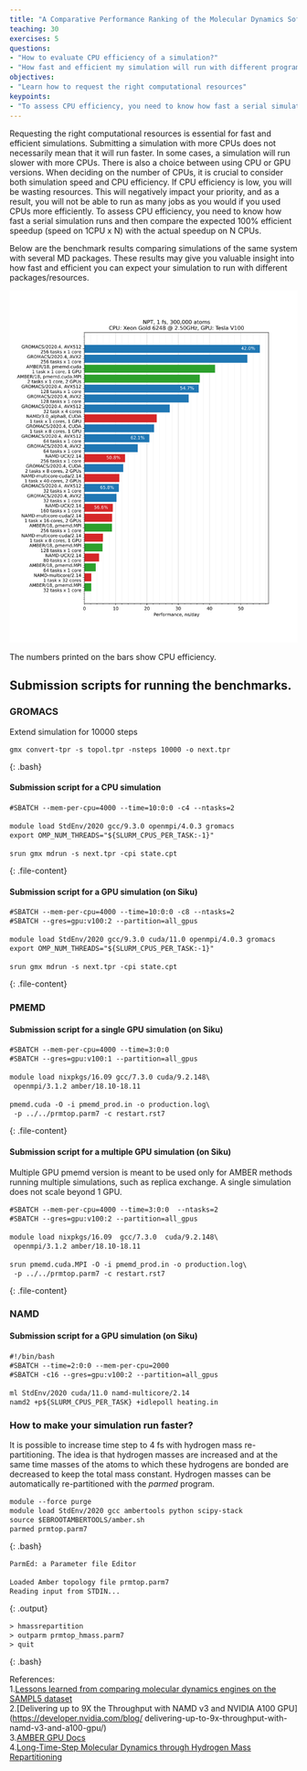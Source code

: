 ```yaml
---
title: "A Comparative Performance Ranking of the Molecular Dynamics Software"
teaching: 30
exercises: 5
questions:
- "How to evaluate CPU efficiency of a simulation?"
- "How fast and efficient my simulation will run with different programs and computing resources?"
objectives:
- "Learn how to request the right computational resources"
keypoints:
- "To assess CPU efficiency, you need to know how fast a serial simulation runs"
---
```


Requesting the right computational resources is essential for fast and efficient simulations. Submitting a simulation with more CPUs does not necessarily mean that it will run faster. In some cases, a simulation will run slower with more CPUs. There is also a choice between using CPU or GPU versions. When deciding on the number of CPUs, it is crucial to consider both simulation speed and CPU efficiency. If CPU efficiency is low, you will be wasting resources. This will negatively impact your priority, and as a result, you will not be able to run as many jobs as you would if you used CPUs more efficiently. To assess CPU efficiency, you need to know how fast a serial simulation runs and then compare the expected 100% efficient speedup (speed on 1CPU x N) with the actual speedup on N CPUs.

Below are the benchmark results comparing simulations of the same system with several MD packages. These results may give you valuable insight into how fast and efficient you can expect your simulation to run with different packages/resources.

![](../fig/MD-benchmarks.svg)

The numbers printed on the bars show CPU efficiency.

## Submission scripts for running the benchmarks.
### GROMACS
Extend simulation for 10000 steps
~~~
gmx convert-tpr -s topol.tpr -nsteps 10000 -o next.tpr
~~~
{: .bash}

#### Submission script for a CPU simulation
~~~
#SBATCH --mem-per-cpu=4000 --time=10:0:0 -c4 --ntasks=2

module load StdEnv/2020 gcc/9.3.0 openmpi/4.0.3 gromacs
export OMP_NUM_THREADS="${SLURM_CPUS_PER_TASK:-1}"

srun gmx mdrun -s next.tpr -cpi state.cpt
~~~
{: .file-content}

#### Submission script for a GPU simulation (on Siku)
~~~
#SBATCH --mem-per-cpu=4000 --time=10:0:0 -c8 --ntasks=2
#SBATCH --gres=gpu:v100:2 --partition=all_gpus

module load StdEnv/2020 gcc/9.3.0 cuda/11.0 openmpi/4.0.3 gromacs
export OMP_NUM_THREADS="${SLURM_CPUS_PER_TASK:-1}"

srun gmx mdrun -s next.tpr -cpi state.cpt
~~~
{: .file-content}

### PMEMD
#### Submission script for a single GPU simulation (on Siku)
~~~
#SBATCH --mem-per-cpu=4000 --time=3:0:0
#SBATCH --gres=gpu:v100:1 --partition=all_gpus

module load nixpkgs/16.09 gcc/7.3.0 cuda/9.2.148\
 openmpi/3.1.2 amber/18.10-18.11

pmemd.cuda -O -i pmemd_prod.in -o production.log\
 -p ../../prmtop.parm7 -c restart.rst7
~~~
{: .file-content}

#### Submission script for a multiple GPU simulation (on Siku)
Multiple GPU pmemd version is meant to be used only for AMBER methods running multiple simulations, such as replica exchange. A single simulation does not scale beyond 1 GPU.
~~~
#SBATCH --mem-per-cpu=4000 --time=3:0:0  --ntasks=2
#SBATCH --gres=gpu:v100:2 --partition=all_gpus

module load nixpkgs/16.09  gcc/7.3.0  cuda/9.2.148\
 openmpi/3.1.2 amber/18.10-18.11

srun pmemd.cuda.MPI -O -i pmemd_prod.in -o production.log\
 -p ../../prmtop.parm7 -c restart.rst7
~~~
{: .file-content}

### NAMD
#### Submission script for a GPU simulation (on Siku)
~~~
#!/bin/bash
#SBATCH --time=2:0:0 --mem-per-cpu=2000 
#SBATCH -c16 --gres=gpu:v100:2 --partition=all_gpus

ml StdEnv/2020 cuda/11.0 namd-multicore/2.14
namd2 +p${SLURM_CPUS_PER_TASK} +idlepoll heating.in
~~~


### How to make your simulation run faster?
It is possible to increase time step to 4 fs with hydrogen mass re-partitioning. The idea is that hydrogen masses are increased and at the same time masses of the atoms to which these hydrogens are bonded are decreased to keep the total mass constant. Hydrogen masses can be automatically re-partitioned with the *parmed* program.
~~~
module --force purge
module load StdEnv/2020 gcc ambertools python scipy-stack
source $EBROOTAMBERTOOLS/amber.sh
parmed prmtop.parm7
~~~
{: .bash}

~~~
ParmEd: a Parameter file Editor

Loaded Amber topology file prmtop.parm7
Reading input from STDIN...
~~~
{: .output}

~~~
> hmassrepartition
> outparm prmtop_hmass.parm7
> quit
~~~
{: .bash}

References:  
1.[Lessons learned from comparing molecular dynamics engines on the SAMPL5 dataset](https://link.springer.com/article/10.1007%2Fs10822-016-9977-1)   
2.[Delivering up to 9X the Throughput with NAMD v3 and NVIDIA A100 GPU](https://developer.nvidia.com/blog/  delivering-up-to-9x-throughput-with-namd-v3-and-a100-gpu/)  
3.[AMBER GPU Docs](https://ambermd.org/GPUHowTo.php)  
4.[Long-Time-Step Molecular Dynamics through Hydrogen Mass Repartitioning](https://pubs.acs.org/doi/abs/10.1021/ct5010406)
